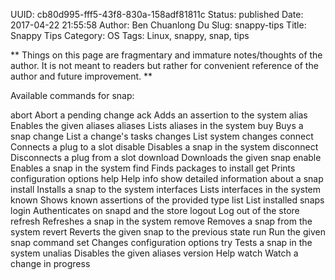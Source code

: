 UUID: cb80d995-fff5-43f8-830a-158adf81811c
Status: published
Date: 2017-04-22 21:55:58
Author: Ben Chuanlong Du
Slug: snappy-tips
Title: Snappy Tips
Category: OS
Tags: Linux, snappy, snap, tips

**
Things on this page are
fragmentary and immature notes/thoughts of the author.
It is not meant to readers
but rather for convenient reference of the author and future improvement.
**

Available commands for snap:

abort       Abort a pending change
ack         Adds an assertion to the system
alias       Enables the given aliases
aliases     Lists aliases in the system
buy         Buys a snap
change      List a change's tasks
changes     List system changes
connect     Connects a plug to a slot
disable     Disables a snap in the system
disconnect  Disconnects a plug from a slot
download    Downloads the given snap
enable      Enables a snap in the system
find        Finds packages to install
get         Prints configuration options
help        Help
info        show detailed information about a snap
install     Installs a snap to the system
interfaces  Lists interfaces in the system
known       Shows known assertions of the provided type
list        List installed snaps
login       Authenticates on snapd and the store
logout      Log out of the store
refresh     Refreshes a snap in the system
remove      Removes a snap from the system
revert      Reverts the given snap to the previous state
run         Run the given snap command
set         Changes configuration options
try         Tests a snap in the system
unalias     Disables the given aliases
version     Help
watch       Watch a change in progress

